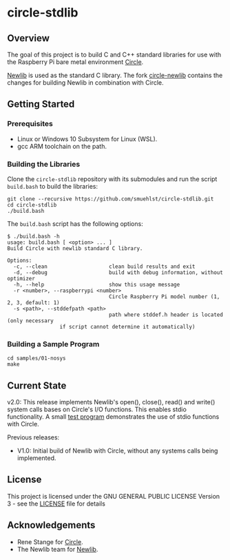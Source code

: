 # circle-stdlib

## Overview

The goal of this project is to build C and C++ standard libraries for use with the
Raspberry Pi bare metal environment [Circle](https://github.com/rsta2/circle).

[Newlib](https://sourceware.org/newlib/) is used as the standard C library. The fork
[circle-newlib](https://github.com/smuehlst/circle-newlib) contains the changes for
building Newlib in combination with Circle.

## Getting Started

### Prerequisites

* Linux or Windows 10 Subsystem for Linux (WSL).
* gcc ARM toolchain on the path.

### Building the Libraries

Clone the `circle-stdlib` repository with its submodules and run
the script `build.bash` to build the libraries:

```
git clone --recursive https://github.com/smuehlst/circle-stdlib.git
cd circle-stdlib
./build.bash
```

The `build.bash` script has the following options:

```
$ ./build.bash -h
usage: build.bash [ <option> ... ]
Build Circle with newlib standard C library.

Options:
  -c, --clean                    clean build results and exit
  -d, --debug                    build with debug information, without optimizer
  -h, --help                     show this usage message
  -r <number>, --raspberrypi <number>
                                 Circle Raspberry Pi model number (1, 2, 3, default: 1)
  -s <path>, --stddefpath <path>
                                 path where stddef.h header is located (only necessary
				 if script cannot determine it automatically)
```

### Building a Sample Program

```
cd samples/01-nosys
make
```

## Current State

v2.0: This release implements Newlib's open(), close(), read() and write()
system calls bases on Circle's I/O functions. This enables stdio functionality.
A small [test program](samples/02-stdio-fatfs) demonstrates the use of
stdio functions with Circle.

Previous releases:

* V1.0: Initial build of Newlib with Circle, without any systems calls being implemented.

## License

This project is licensed under the GNU GENERAL PUBLIC LICENSE
Version 3 - see the [LICENSE](LICENSE) file for details

## Acknowledgements

* Rene Stange for [Circle](https://github.com/rsta2/circle).
* The Newlib team for [Newlib](https://sourceware.org/newlib/).
